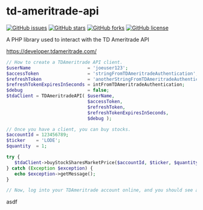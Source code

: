 # td-ameritrade-api
[![GitHub issues](https://img.shields.io/github/issues/michaeldrennen/td-ameritrade-api)](https://github.com/michaeldrennen/td-ameritrade-api/issues) [![GitHub stars](https://img.shields.io/github/stars/michaeldrennen/td-ameritrade-api)](https://github.com/michaeldrennen/td-ameritrade-api/stargazers) [![GitHub forks](https://img.shields.io/github/forks/michaeldrennen/td-ameritrade-api)](https://github.com/michaeldrennen/td-ameritrade-api/network) [![GitHub license](https://img.shields.io/github/license/michaeldrennen/td-ameritrade-api)](https://github.com/michaeldrennen/td-ameritrade-api/blob/master/LICENSE) 
 
A PHP library used to interact with the TD Ameritrade API


https://developer.tdameritrade.com/

```php
// How to create a TDAmeritrade API client.
$userName                     = 'joeuser123';
$accessToken                  = 'stringFromTDAmeritradeAuthentication';
$refreshToken                 = 'anotherStringFromTDAmeritradeAuthentication';
$refreshTokenExpiresInSeconds = intFromTDAmeritradeAuthentication;
$debug                        = false;
$tdaClient = TDAmeritradeAPI( $userName,
                              $accessToken,
                              $refreshToken,
                              $refreshTokenExpiresInSeconds,
                              $debug );
```

```php
// Once you have a client, you can buy stocks.
$accountId = 123456789;
$ticker    = 'LODE';
$quantity  = 1;

try {
   $tdaClient->buyStockSharesMarketPrice($accountId, $ticker, $quantity);
} catch (Exception $exception) {
   echo $exception->getMessage();
}

// Now, log into your TDAmeritrade account online, and you should see a new order.

```

asdf